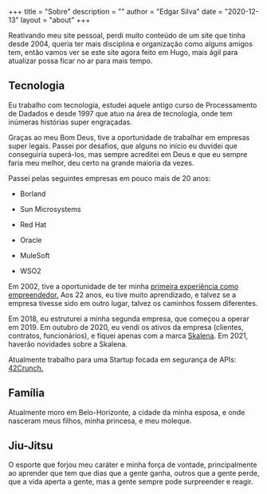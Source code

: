+++
title = "Sobre"
description = ""
author = "Edgar Silva"
date = "2020-12-13"
layout = "about"
+++

Reativando meu site pessoal, perdi muito conteúdo de um site que tinha desde 2004, queria ter mais disciplina e organização como alguns amigos tem, então vamos ver se este site agora feito em Hugo, mais ágil para atualizar possa ficar no ar para mais tempo.


## Tecnologia
  

Eu trabalho com tecnologia, estudei aquele antigo curso de Processamento de Dadados e desde 1997 que atuo na área de tecnologia, onde tem inúmeras histórias super engraçadas.

  

Graças ao meu Bom Deus, tive a oportunidade de trabalhar em empresas super legais. Passei por desafios, que alguns no início eu duvidei que conseguiria superá-los, mas sempre acreditei em Deus e que eu sempre faria meu melhor, deu certo na grande maioria da vezes.

  

Passei pelas seguintes empresas em pouco mais de 20 anos:

  

* Borland

* Sun Microsystems

* Red Hat

* Oracle

* MuleSoft

* WSO2

  

Em 2002, tive a oportunidade de ter minha [primeira experiência como empreendedor.](https://web.archive.org/web/20021129135842/http://www.argostecnologia.com/) Aos 22 anos, eu tive muito aprendizado, e talvez se a empresa tivesse sido em outro lugar, talvez os caminhos fossem diferentes.

  

Em 2018, eu estruturei a minha segunda empresa, que começou a operar em 2019. Em outubro de 2020, eu vendi os ativos da empresa (clientes, contratos, funcionários), e fiquei apenas com a marca [Skalena](https://www.skalena.com). Em 2021, haverão novidades sobre a Skalena.

  

Atualmente trabalho para uma Startup focada em segurança de APIs: [42Crunch.](https://www.42crunch.com)

## Família

Atualmente moro em Belo-Horizonte, a cidade da minha esposa, e onde nasceram meus filhos, minha princesa, e meu moleque. 

## Jiu-Jitsu

O esporte que forjou meu caráter e minha força de vontade, principalmente ao aprender que tem que dias que a gente ganha, outros que a gente perde, que a vida aperta a gente, mas a gente sempre pode surpreender e reagir. 

